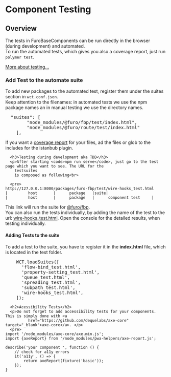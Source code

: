  <h1>Component Testing</h1>
    <furo-vertical-scroller>
      <h2>Overview</h2>
      <p>The tests in FuroBaseComponents can be run directly in the browser (during development) and automated. <br>
        To run the automated tests, which gives you also a coverage report, just run <code>polymer test</code>.</p>
      <p><a href="https://github.com/Polymer/tools/tree/master/packages/web-component-tester" target="_blank">More about testing...</a></p>
      <h3>Add Test to the automate suite</h3>
      <p>To add new packages to the automated test, register them under the suites section in <code>wct.conf.json</code>.
        <br>
        Keep attention to the filenames: in automated tests we use the npm package names an in manual testing we use the
        directory names.
      </p>
      <pre>
  "suites": [
        "node_modules/@furo/fbp/test/index.html",
        "node_modules/@furo/route/test/index.html"
    ],
</pre>
      <p>If you want a <a href="/coverage/lcov-report/index.html">coverage report</a> for your files, ad the files or
        glob
        to
        the includes for the istanbub plugin.</p>

      <h3>Testing during development aka TDD</h3>
      <p>After starting <code>npm run serve</code>, just go to the test page which you want to see. The URL for the
        testsuites
        is composed as following<br>

      <pre>
    http://127.0.0.1:8000/packages/furo-fbp/test/wire-hooks_test.html
    |         host       |      package   |suite|
    |         host       |      package   |      component test     |
   </pre>
      This link will run the suite for <a href="/packages/furo-fbp/test/" target="_blank">@furo/fbp</a>. <br>
      You can also run the tests individually, by adding the name of the test to the url: <a
            href="/packages/furo-fbp/test/wire-hooks_test.html" target="_blank">wire-hooks_test.html</a>. Open the
      console
      for the detailed results, when testing individually.
      <h4>Adding Tests to the suite</h4>
      <p>To add a test to the suite, you have to register it in the <b>index.html</b> file, which is located in the test
        folder.</p>
      <pre>
    WCT.loadSuites([
      'flow-bind_test.html',
      'property-setting_test.html',
      'queue_test.html',
      'spreading_test.html',
      'subpath_test.html',
      'wire-hooks_test.html',
    ]);
</pre>

      <h2>Acessibility Tests</h2>
      <p>Do not forget to add accessibility tests for your components. This is simply done with <a
              href="https://github.com/dequelabs/axe-core" target="_blank">axe-core</a>. </p>
      <pre>
    import '/node_modules/axe-core/axe.min.js';
    import {axeReport} from '/node_modules/pwa-helpers/axe-report.js';

    describe('your component ', function () {
        // check for a11y errors
        it('a11y', () => {
            return axeReport(fixture('basic'));
        });
    }
</pre>
